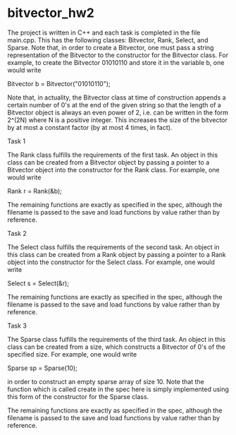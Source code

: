 # bitvector_hw2

The project is written in C++ and each task is completed in the file main.cpp. This has the following classes: Bitvector, Rank, Select, and Sparse. Note that, in order to create a Bitvector, one must pass a string representation of the Bitvector to the constructor for the Bitvector class. For example, to create the Bitvector 01010110 and store it in the variable b, one would write

Bitvector b = Bitvector("01010110");

Note that, in actuality, the Bitvector class at time of construction appends a certain number of 0's at the end of the given string so that the length of a Bitvector object is always an even power of 2, i.e. can be written in the form 2^(2N) where N is a positive integer. This increases the size of the bitvector by at most a constant factor (by at most 4 times, in fact). 

Task 1

The Rank class fulfills the requirements of the first task. An object in this class can be created from a Bitvector object by passing a pointer to a Bitvector object into the constructor for the Rank class. For example, one would write

Rank r = Rank(&b);

The remaining functions are exactly as specified in the spec, although the filename is passed to the save and load functions by value rather than by reference.

Task 2

The Select class fulfills the requirements of the second task. An object in this class can be created from a Rank object by passing a pointer to a Rank object into the constructor for the Select class. For example, one would write

Select s = Select(&r);

The remaining functions are exactly as specified in the spec, although the filename is passed to the save and load functions by value rather than by reference.

Task 3

The Sparse class fulfills the requirements of the third task. An object in this class can be created from a size, which constructs a Bitvector of 0's of the specified size. For example, one would write

Sparse sp = Sparse(10);

in order to construct an empty sparse array of size 10. Note that the function which is called create in the spec here is simply implemented using this form of the constructor for the Sparse class. 

The remaining functions are exactly as specified in the spec, although the filename is passed to the save and load functions by value rather than by reference.
